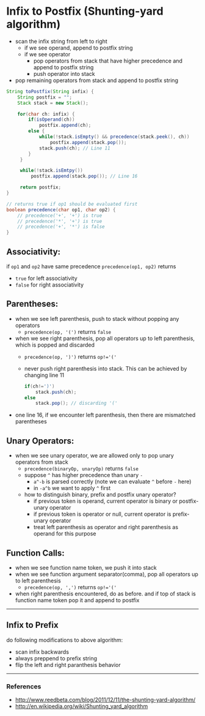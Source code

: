 # Infix to Postfix (Shunting-yard algorithm)


* scan the infix string from left to right
    * if we see operand, append to postfix string
    * if we see operator
        * pop operators from stack that have higher precedence and append to postfix string
        * push operator into stack
* pop remaining operators from stack and append to postfix string

```java
String toPostfix(String infix) {
    String postfix = "";
    Stack stack = new Stack();

    for(char ch: infix) {
        if(isOperand(ch))
            postfix.append(ch);
        else {
            while(!stack.isEmpty() && precedence(stack.peek(), ch))
                postfix.append(stack.pop());
            stack.push(ch); // Line 11
        }
     }

     while(!stack.isEmtpy())
         postfix.append(stack.pop()); // Line 16

     return postfix;
}

// returns true if op1 should be evaluated first
boolean precedence(char op1, char op2) {
    // precedence('+', '+') is true
    // precedence('*', '+') is true
    // precedence('+', '*') is false
}
```
## Associativity:

if `op1` and `op2` have same precedence `precedence(op1, op2)` returns
* `true` for left associativity
* `false` for right associativity

## Parentheses:

* when we see left parenthesis, push to stack without popping any operators
    * `precedence(op, '(')` returns `false`
* when we see right parenthesis, pop all operators up to left parenthesis, which is popped and discarded
    * `precedence(op, ')')` returns `op!='('`
    * never push right parenthesis into stack. This can be achieved by changing line 11

      ```java
      if(ch!=')')
          stack.push(ch);
      else
          stack.pop(); // discarding '('
      ```
* one line 16, if we encounter left parenthesis, then there are mismatched parentheses

## Unary Operators:

* when we see unary operator, we are allowed only to pop unary operators from stack
    * `precedence(binaryOp, unaryOp)` returns `false`
    * suppose `^` has higher precedence than unary `-`
        * `a^-b` is parsed correctly (note we can evaluate `^` before `-` here)
        * in `-a^b` we want to apply `^` first
    * how to distinguish binary, prefix and postfix unary operator?
        * if previous token is operand, current operator is binary or postfix-unary operator
        * if previous token is operator or null, current operator is prefix-unary operator
        * treat left parenthesis as operator and right parenthesis as operand for this purpose


## Function Calls:

* when we see function name token, we push it into stack
* when we see function argument separator(comma), pop all operators up to left parenthesis
    * `precedence(op, ',')` returns `op!='('`
* when right parenthesis encountered, do as before. and if top of stack is function name token pop it and append to postfix

---

## Infix to Prefix

do following modifications to above algorithm:
* scan infix backwards
* always preppend to prefix string
* flip the left and right paranthesis behavior

---

### References

* <http://www.reedbeta.com/blog/2011/12/11/the-shunting-yard-algorithm/>
* <http://en.wikipedia.org/wiki/Shunting_yard_algorithm>
